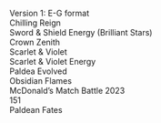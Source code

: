 Version 1: E-G format
<br>Chilling Reign
<br>Sword & Shield Energy (Brilliant Stars)
<br>Crown Zenith
<br>Scarlet & Violet
<br>Scarlet & Violet Energy
<br>Paldea Evolved
<br>Obsidian Flames
<br>McDonald’s Match Battle 2023
<br>151
<br>Paldean Fates
